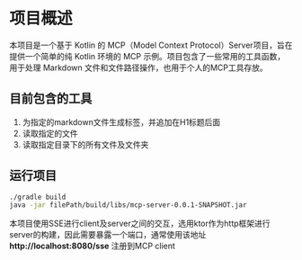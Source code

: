 # 项目概述
本项目是一个基于 Kotlin 的 MCP（Model Context Protocol）Server项目，旨在提供一个简单的纯 Kotlin 环境的 MCP 示例。项目包含了一些常用的工具函数，用于处理 Markdown 文件和文件路径操作，也用于个人的MCP工具存放。

## 目前包含的工具
1. 为指定的markdown文件生成标签，并追加在H1标题后面
2. 读取指定的文件
3. 读取指定目录下的所有文件及文件夹

## 运行项目

```bash
./gradle build 
java -jar filePath/build/libs/mcp-server-0.0.1-SNAPSHOT.jar
```

本项目使用SSE进行client及server之间的交互，选用ktor作为http框架进行server的构建，因此需要暴露一个端口，通常使用该地址**http://localhost:8080/sse** 注册到MCP client

